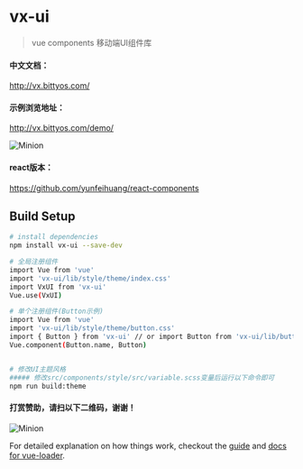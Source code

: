 # vx-ui

> vue components 移动端UI组件库
>

#### 中文文档：
http://vx.bittyos.com/
#### 示例浏览地址：
http://vx.bittyos.com/demo/

![Minion](http://vx.bittyos.com/static/images/demo-code.png)

#### react版本：
https://github.com/yunfeihuang/react-components

## Build Setup

``` bash
# install dependencies
npm install vx-ui --save-dev

# 全局注册组件
import Vue from 'vue'
import 'vx-ui/lib/style/theme/index.css'
import VxUI from 'vx-ui'
Vue.use(VxUI)

# 单个注册组件(Button示例)
import Vue from 'vue'
import 'vx-ui/lib/style/theme/button.css'
import { Button } from 'vx-ui' // or import Button from 'vx-ui/lib/button'
Vue.component(Button.name, Button)


# 修改UI主题风格
##### 修改src/components/style/src/variable.scss变量后运行以下命令即可
npm run build:theme
```

#### 打赏赞助，请扫以下二维码，谢谢！
![Minion](http://vx.bittyos.com/static/images/pay-code.png?v=0.1)

For detailed explanation on how things work, checkout the [guide](http://vuejs-templates.github.io/webpack/) and [docs for vue-loader](http://vuejs.github.io/vue-loader).
